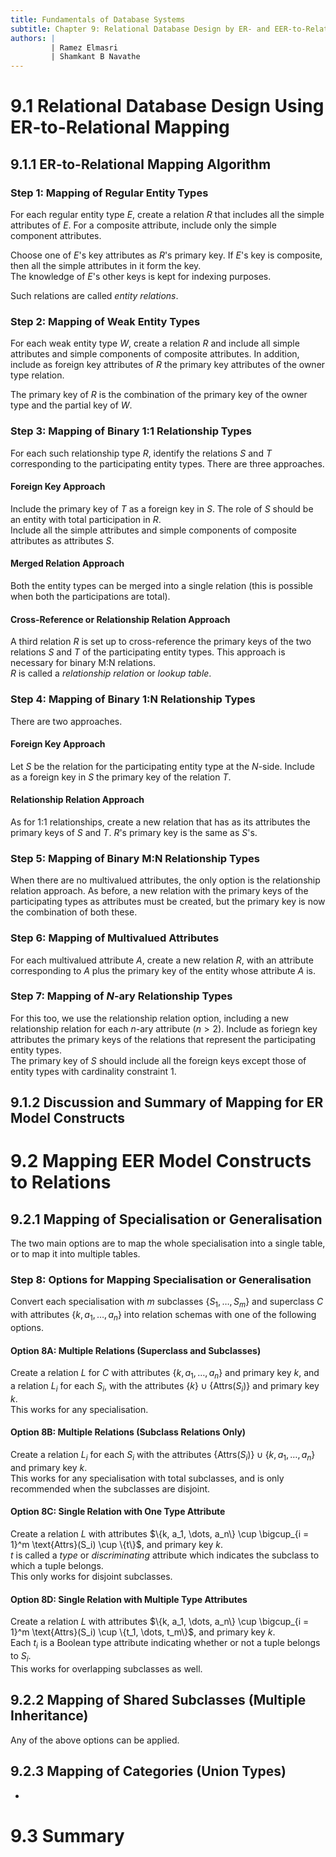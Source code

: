 ```yaml
---
title: Fundamentals of Database Systems
subtitle: Chapter 9: Relational Database Design by ER- and EER-to-Relational Mapping
authors: |
         | Ramez Elmasri
         | Shamkant B Navathe
---
```


# 9.1 Relational Database Design Using ER-to-Relational Mapping
## 9.1.1 ER-to-Relational Mapping Algorithm
### Step 1: Mapping of Regular Entity Types
For each regular entity type $E$, create a relation $R$ that includes all the simple attributes of $E$. For a composite attribute, include only the simple component attributes.  

Choose one of $E$'s key attributes as $R$'s primary key. If $E$'s key is composite, then all the simple attributes in it form the key.  
The knowledge of $E$'s other keys is kept for indexing purposes.  

Such relations are called *entity relations*.

### Step 2: Mapping of Weak Entity Types
For each weak entity type $W$, create a relation $R$ and include all simple attributes and simple components of composite attributes. In addition, include as foreign key attributes of $R$ the primary key attributes of the owner type relation.  

The primary key of $R$ is the combination of the primary key of the owner type and the partial key of $W$.

### Step 3: Mapping of Binary 1:1 Relationship Types
For each such relationship type $R$, identify the relations $S$ and $T$ corresponding to the participating entity types. There are three approaches.

#### Foreign Key Approach
Include the primary key of $T$ as a foreign key in $S$. The role of $S$ should be an entity with total participation in $R$.  
Include all the simple attributes and simple components of composite attributes as attributes $S$.

#### Merged Relation Approach
Both the entity types can be merged into a single relation (this is possible when both the participations are total).

#### Cross-Reference or Relationship Relation Approach
A third relation $R$ is set up to cross-reference the primary keys of the two relations $S$ and $T$ of the participating entity types. This approach is necessary for binary M:N relations.  
$R$ is called a *relationship relation* or *lookup table*.

### Step 4: Mapping of Binary 1:N Relationship Types
There are two approaches.

#### Foreign Key Approach
Let $S$ be the relation for the participating entity type at the $N$-side. Include as a foreign key in $S$ the primary key of the relation $T$.

#### Relationship Relation Approach
As for 1:1 relationships, create a new relation that has as its attributes the primary keys of $S$ and $T$. $R$'s primary key is the same as $S$'s.

### Step 5: Mapping of Binary M:N Relationship Types
When there are no multivalued attributes, the only option is the relationship relation approach. As before, a new relation with the primary keys of the participating types as attributes must be created, but the primary key is now the combination of both these.

### Step 6: Mapping of Multivalued Attributes
For each multivalued attribute $A$, create a new relation $R$, with an attribute corresponding to $A$ plus the primary key of the entity whose attribute $A$ is.

### Step 7: Mapping of $N$-ary Relationship Types
For this too, we use the relationship relation option, including a new relationship relation for each $n$-ary attribute ($n > 2$). Include as foriegn key attributes the primary keys of the relations that represent the participating entity types.  
The primary key of $S$ should include all the foreign keys except those of entity types with cardinality constraint 1.

## 9.1.2 Discussion and Summary of Mapping for ER Model Constructs

# 9.2 Mapping EER Model Constructs to Relations
## 9.2.1 Mapping of Specialisation or Generalisation
The two main options are to map the whole specialisation into a single table, or to map it into multiple tables.

### Step 8: Options for Mapping Specialisation or Generalisation
Convert each specialisation with $m$ subclasses $\{S_1, \dots, S_m\}$ and superclass $C$ with attributes $\{k, a_1, \dots, a_n\}$ into relation schemas with one of the following options.

#### Option 8A: Multiple Relations (Superclass and Subclasses)
Create a relation $L$ for $C$ with attributes $\{k, a_1, \dots, a_n\}$ and primary key $k$, and a relation $L_i$ for each $S_i$, with the attributes $\{k\} \cup \{\text{Attrs}(S_i)\}$ and primary key $k$.  
This works for any specialisation.

#### Option 8B: Multiple Relations (Subclass Relations Only)
Create a relation $L_i$ for each $S_i$ with the attributes $\{\text{Attrs}(S_i)\} \cup \{k, a_1, \dots, a_n\}$ and primary key $k$.  
This works for any specialisation with total subclasses, and is only recommended when the subclasses are disjoint.

#### Option 8C: Single Relation with One Type Attribute
Create a relation $L$ with attributes $\{k, a_1, \dots, a_n\} \cup \bigcup_{i = 1}^m \text{Attrs}(S_i) \cup \{t\}$, and primary key $k$.  
$t$ is called a *type* or *discriminating* attribute which indicates the subclass to which a tuple belongs.  
This only works for disjoint subclasses.

#### Option 8D: Single Relation with Multiple Type Attributes
Create a relation $L$ with attributes $\{k, a_1, \dots, a_n\} \cup \bigcup_{i = 1}^m \text{Attrs}(S_i) \cup \{t_1, \dots, t_m\}$, and primary key $k$.  
Each $t_i$ is a Boolean type attribute indicating whether or not a tuple belongs to $S_i$.  
This works for overlapping subclasses as well.

## 9.2.2 Mapping of Shared Subclasses (Multiple Inheritance)
Any of the above options can be applied.

## 9.2.3 Mapping of Categories (Union Types)
-

# 9.3 Summary
